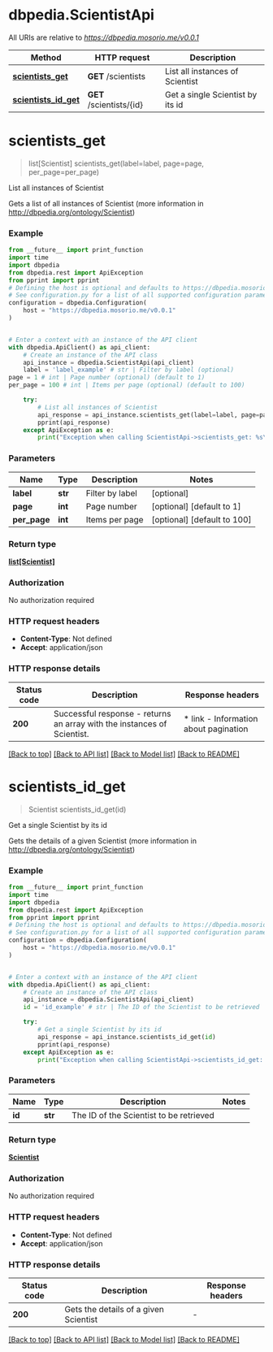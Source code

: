 # dbpedia.ScientistApi

All URIs are relative to *https://dbpedia.mosorio.me/v0.0.1*

Method | HTTP request | Description
------------- | ------------- | -------------
[**scientists_get**](ScientistApi.md#scientists_get) | **GET** /scientists | List all instances of Scientist
[**scientists_id_get**](ScientistApi.md#scientists_id_get) | **GET** /scientists/{id} | Get a single Scientist by its id


# **scientists_get**
> list[Scientist] scientists_get(label=label, page=page, per_page=per_page)

List all instances of Scientist

Gets a list of all instances of Scientist (more information in http://dbpedia.org/ontology/Scientist)

### Example

```python
from __future__ import print_function
import time
import dbpedia
from dbpedia.rest import ApiException
from pprint import pprint
# Defining the host is optional and defaults to https://dbpedia.mosorio.me/v0.0.1
# See configuration.py for a list of all supported configuration parameters.
configuration = dbpedia.Configuration(
    host = "https://dbpedia.mosorio.me/v0.0.1"
)


# Enter a context with an instance of the API client
with dbpedia.ApiClient() as api_client:
    # Create an instance of the API class
    api_instance = dbpedia.ScientistApi(api_client)
    label = 'label_example' # str | Filter by label (optional)
page = 1 # int | Page number (optional) (default to 1)
per_page = 100 # int | Items per page (optional) (default to 100)

    try:
        # List all instances of Scientist
        api_response = api_instance.scientists_get(label=label, page=page, per_page=per_page)
        pprint(api_response)
    except ApiException as e:
        print("Exception when calling ScientistApi->scientists_get: %s\n" % e)
```

### Parameters

Name | Type | Description  | Notes
------------- | ------------- | ------------- | -------------
 **label** | **str**| Filter by label | [optional] 
 **page** | **int**| Page number | [optional] [default to 1]
 **per_page** | **int**| Items per page | [optional] [default to 100]

### Return type

[**list[Scientist]**](Scientist.md)

### Authorization

No authorization required

### HTTP request headers

 - **Content-Type**: Not defined
 - **Accept**: application/json

### HTTP response details
| Status code | Description | Response headers |
|-------------|-------------|------------------|
**200** | Successful response - returns an array with the instances of Scientist. |  * link - Information about pagination <br>  |

[[Back to top]](#) [[Back to API list]](../README.md#documentation-for-api-endpoints) [[Back to Model list]](../README.md#documentation-for-models) [[Back to README]](../README.md)

# **scientists_id_get**
> Scientist scientists_id_get(id)

Get a single Scientist by its id

Gets the details of a given Scientist (more information in http://dbpedia.org/ontology/Scientist)

### Example

```python
from __future__ import print_function
import time
import dbpedia
from dbpedia.rest import ApiException
from pprint import pprint
# Defining the host is optional and defaults to https://dbpedia.mosorio.me/v0.0.1
# See configuration.py for a list of all supported configuration parameters.
configuration = dbpedia.Configuration(
    host = "https://dbpedia.mosorio.me/v0.0.1"
)


# Enter a context with an instance of the API client
with dbpedia.ApiClient() as api_client:
    # Create an instance of the API class
    api_instance = dbpedia.ScientistApi(api_client)
    id = 'id_example' # str | The ID of the Scientist to be retrieved

    try:
        # Get a single Scientist by its id
        api_response = api_instance.scientists_id_get(id)
        pprint(api_response)
    except ApiException as e:
        print("Exception when calling ScientistApi->scientists_id_get: %s\n" % e)
```

### Parameters

Name | Type | Description  | Notes
------------- | ------------- | ------------- | -------------
 **id** | **str**| The ID of the Scientist to be retrieved | 

### Return type

[**Scientist**](Scientist.md)

### Authorization

No authorization required

### HTTP request headers

 - **Content-Type**: Not defined
 - **Accept**: application/json

### HTTP response details
| Status code | Description | Response headers |
|-------------|-------------|------------------|
**200** | Gets the details of a given Scientist |  -  |

[[Back to top]](#) [[Back to API list]](../README.md#documentation-for-api-endpoints) [[Back to Model list]](../README.md#documentation-for-models) [[Back to README]](../README.md)

